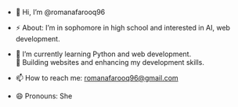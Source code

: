 - 👋 Hi, I’m @romanafarooq96

- ⚡ About: I’m in sophomore in high school and interested in AI, web development.  
- 🌱 I’m currently learning Python and web development.  
🔧 Building websites and enhancing my development skills.  
- 📫 How to reach me: romanafarooq96@gmail.com
-  😄 Pronouns: She
